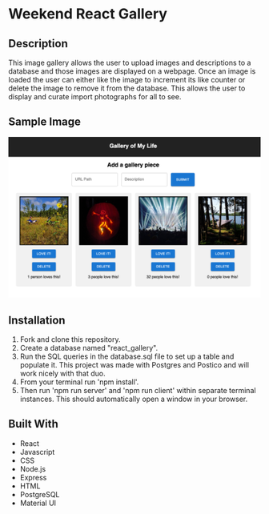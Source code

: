 # Weekend React Gallery

## Description

This image gallery allows the user to upload images and descriptions to a database and those images are displayed on a webpage. Once an image is loaded the user can either like the image to increment its like counter or delete the image to remove it from the database. This allows the user to display and curate import photographs for all to see.

## Sample Image
![Alt text](public/images/ApplicationExample.png)

## Installation

1. Fork and clone this repository.
2. Create a database named "react_gallery".
3. Run the SQL queries in the database.sql file to set up a table and populate it. This project was made with Postgres and Postico and will work nicely with that duo.
4. From your terminal run 'npm install'.
5. Then run 'npm run server' and 'npm run client' within separate terminal instances. This should automatically open a window in your browser.

## Built With
- React
- Javascript
- CSS
- Node.js
- Express
- HTML
- PostgreSQL
- Material UI